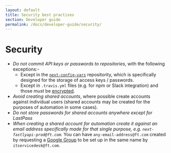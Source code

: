 ```yaml
---
layout: default
title: Security best practises
section: Developer guide
permalink: /docs/developer-guide/security/
---
```


# Security

- *Do not commit API keys or passwords to repositories*, with the following exceptions:-
	- Except in the [`next-config-vars`](http://git.svc.ft.com/projects/NEXTPRIVATE/) repositority, which is specifically designed for the storage of access keys / passwords.
	- Except in `.travis.yml` files (e.g. for npm or Slack integration) and those *must* be [encrypted](http://docs.travis-ci.com/user/encryption-keys/).
- *Avoid creating shared accounts*, where possible create accounts against individual users (shared accounts may be created for the purposes of automation in some cases).
- *Do not store passwords for shared accounts anywhere except for LastPass*
- *When creating a shared account for automation create it against an email address specifically made for that single purpose, e.g. `next-fastlyapi-prod@ft.com`.*  You can have `any-email-address@ft.com` created by requesting a [Google Group](https://groups.google.com) to be set up in the same name by `itservicedesk@ft.com`.
